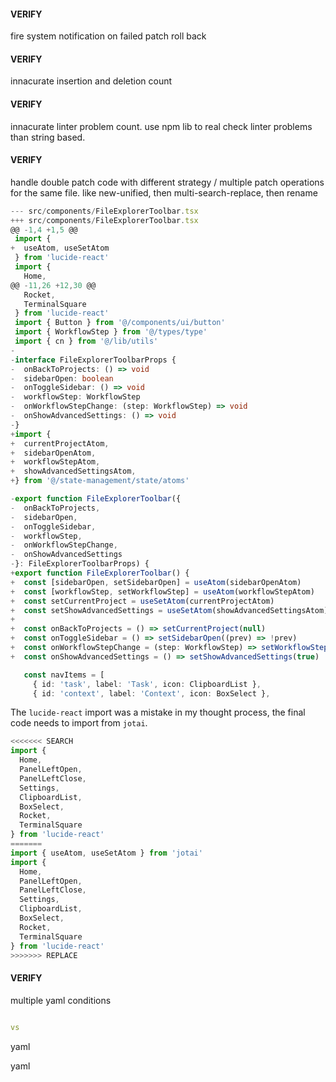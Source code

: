 #### VERIFY

fire system notification on failed patch roll back

#### VERIFY

innacurate insertion and deletion count

#### VERIFY

innacurate linter problem count. use npm lib to real check linter problems than string based.

#### VERIFY

handle double patch code with different strategy / multiple patch operations for the same file. like new-unified, then multi-search-replace, then rename


```typescript // src/components/FileExplorerToolbar.tsx new-unified
--- src/components/FileExplorerToolbar.tsx
+++ src/components/FileExplorerToolbar.tsx
@@ -1,4 +1,5 @@
 import {
+  useAtom, useSetAtom
 } from 'lucide-react'
 import {
   Home,
@@ -11,26 +12,30 @@
   Rocket,
   TerminalSquare
 } from 'lucide-react'
 import { Button } from '@/components/ui/button'
 import { WorkflowStep } from '@/types/type'
 import { cn } from '@/lib/utils'
-
-interface FileExplorerToolbarProps {
-  onBackToProjects: () => void
-  sidebarOpen: boolean
-  onToggleSidebar: () => void
-  workflowStep: WorkflowStep
-  onWorkflowStepChange: (step: WorkflowStep) => void
-  onShowAdvancedSettings: () => void
-}
+import {
+  currentProjectAtom,
+  sidebarOpenAtom,
+  workflowStepAtom,
+  showAdvancedSettingsAtom,
+} from '@/state-management/state/atoms'

-export function FileExplorerToolbar({
-  onBackToProjects,
-  sidebarOpen,
-  onToggleSidebar,
-  workflowStep,
-  onWorkflowStepChange,
-  onShowAdvancedSettings
-}: FileExplorerToolbarProps) {
+export function FileExplorerToolbar() {
+  const [sidebarOpen, setSidebarOpen] = useAtom(sidebarOpenAtom)
+  const [workflowStep, setWorkflowStep] = useAtom(workflowStepAtom)
+  const setCurrentProject = useSetAtom(currentProjectAtom)
+  const setShowAdvancedSettings = useSetAtom(showAdvancedSettingsAtom)
+
+  const onBackToProjects = () => setCurrentProject(null)
+  const onToggleSidebar = () => setSidebarOpen((prev) => !prev)
+  const onWorkflowStepChange = (step: WorkflowStep) => setWorkflowStep(step)
+  const onShowAdvancedSettings = () => setShowAdvancedSettings(true)

   const navItems = [
     { id: 'task', label: 'Task', icon: ClipboardList },
     { id: 'context', label: 'Context', icon: BoxSelect },
```
The `lucide-react` import was a mistake in my thought process, the final code needs to import from `jotai`.

```typescript // src/components/FileExplorerToolbar.tsx multi-search-replace
<<<<<<< SEARCH
import {
  Home,
  PanelLeftOpen,
  PanelLeftClose,
  Settings,
  ClipboardList,
  BoxSelect,
  Rocket,
  TerminalSquare
} from 'lucide-react'
=======
import { useAtom, useSetAtom } from 'jotai'
import {
  Home,
  PanelLeftOpen,
  PanelLeftClose,
  Settings,
  ClipboardList,
  BoxSelect,
  Rocket,
  TerminalSquare
} from 'lucide-react'
>>>>>>> REPLACE
```


#### VERIFY

multiple yaml conditions

```yaml

vs

```
yaml

yaml
